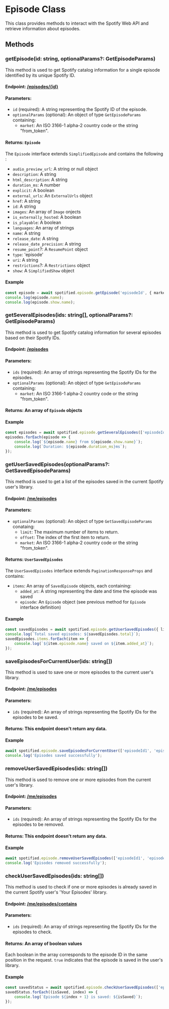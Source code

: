 # Episode Class

This class provides methods to interact with the Spotify Web API and retrieve information about episodes.

## Methods

### getEpisode(id: string, optionalParams?: GetEpisodeParams)

This method is used to get Spotify catalog information for a single episode identified by its unique Spotify ID.

#### Endpoint: [/episodes/{id}](https://developer.spotify.com/documentation/web-api/reference/get-an-episode)

#### Parameters:

- `id` (required): A string representing the Spotify ID of the episode.
- `optionalParams` (optional): An object of type `GetEpisodeParams` containing:
  - `market`: An ISO 3166-1 alpha-2 country code or the string "from_token".

#### Returns: `Episode`

The `Episode` interface extends `SimplifiedEpisode` and contains the following :
- `audio_preview_url`: A string or null object
- `description`: A string
- `html_description`: A string
- `duration_ms`: A number
- `explicit`: A boolean
- `external_urls`: An `ExternalUrls` object
- `href`: A string
- `id`: A string
- `images`: An array of `Image` onjects
- `is_externally_hosted`: A boolean
- `is_playable`: A boolean
- `languages`: An array of strings
- `name`: A string
- `release_date`: A string
- `release_date_precision`: A string
- `resume_point`?: A `ResumePoint` object
- `type`: 'episode'
- `uri`: A string
- `restrictions`?: A `Restrictions` object
- `show`: A `SimplifiedShow` object

#### Example

```typescript
const episode = await spotified.episode.getEpisode('episodeId', { market: 'US' });
console.log(episode.name);
console.log(episode.show.name);
```

### getSeveralEpisodes(ids: string[], optionalParams?: GetEpisodeParams)

This method is used to get Spotify catalog information for several episodes based on their Spotify IDs.

#### Endpoint: [/episodes](https://developer.spotify.com/documentation/web-api/reference/get-multiple-episodes)

#### Parameters:

- `ids` (required): An array of strings representing the Spotify IDs for the episodes.
- `optionalParams` (optional): An object of type `GetEpisodeParams` containing:
  - `market`: An ISO 3166-1 alpha-2 country code or the string "from_token".

#### Returns: An array of `Episode` objects

#### Example

```typescript
const episodes = await spotified.episode.getSeveralEpisodes(['episodeId1', 'episodeId2'], { market: 'US' });
episodes.forEach(episode => {
    console.log(`${episode.name} from ${episode.show.name}`);
    console.log(`Duration: ${episode.duration_ms}ms`);
});
```

### getUserSavedEpisodes(optionalParams?: GetSavedEpisodeParams)

This method is used to get a list of the episodes saved in the current Spotify user's library.

#### Endpoint: [/me/episodes](https://developer.spotify.com/documentation/web-api/reference/get-users-saved-episodes)

#### Parameters:

- `optionalParams` (optional): An object of type `GetSavedEpisodeParams` conataing:
    - `limit`: The maximum number of items to return.
    - `offset`: The index of the first item to return.
    - `market`: An ISO 3166-1 alpha-2 country code or the string "from_token".

#### Returns: `UserSavedEpisodes`

The `UserSavedEpisodes` interface extends `PaginationResponseProps` and contains:
- `items`: An array of `SavedEpisode` objects, each containing:
  - `added_at`: A string representing the date and time the episode was saved
  - `episode`: An `Episode` object (see previous method for `Episode` interface definition)

#### Example

```typescript
const savedEpisodes = await spotified.episode.getUserSavedEpisodes({ limit: 50, offset: 0, market: 'US' });
console.log(`Total saved episodes: ${savedEpisodes.total}`);
savedEpisodes.items.forEach(item => {
    console.log(`${item.episode.name} saved on ${item.added_at}`);
});
```

### saveEpisodesForCurrentUser(ids: string[])

This method is used to save one or more episodes to the current user's library.

#### Endpoint: [/me/episodes](https://developer.spotify.com/documentation/web-api/reference/save-episodes-user)

#### Parameters:

- `ids` (required): An array of strings representing the Spotify IDs for the episodes to be saved.

#### Returns: This endpoint doesn't return any data.

#### Example

```typescript
await spotified.episode.saveEpisodesForCurrentUser(['episodeId1', 'episodeId2']);
console.log('Episodes saved successfully');
```

### removeUserSavedEpisodes(ids: string[])

This method is used to remove one or more episodes from the current user's library.

#### Endpoint: [/me/episodes](https://developer.spotify.com/documentation/web-api/reference/remove-episodes-user)

#### Parameters:

- `ids` (required): An array of strings representing the Spotify IDs for the episodes to be removed.

#### Returns: This endpoint doesn't return any data.

#### Example

```typescript
await spotified.episode.removeUserSavedEpisodes(['episodeId1', 'episodeId2']);
console.log('Episodes removed successfully');
```

### checkUserSavedEpisodes(ids: string[])

This method is used to check if one or more episodes is already saved in the current Spotify user's 'Your Episodes' library.

#### Endpoint: [/me/episodes/contains](https://developer.spotify.com/documentation/web-api/reference/check-users-saved-episodes)

#### Parameters:

- `ids` (required): An array of strings representing the Spotify IDs for the episodes to check.

#### Returns: An array of boolean values

Each boolean in the array corresponds to the episode ID in the same position in the request. `true` indicates that the episode is saved in the user's library.

#### Example

```typescript
const savedStatus = await spotified.episode.checkUserSavedEpisodes(['episodeId1', 'episodeId2']);
savedStatus.forEach((isSaved, index) => {
    console.log(`Episode ${index + 1} is saved: ${isSaved}`);
});
```